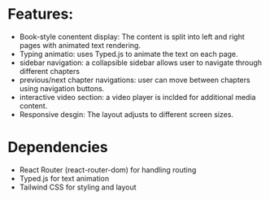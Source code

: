 # Features:
- Book-style conentent display: The content is split into left and right pages with animated text rendering.
- Typing animatio: uses Typed.js to animate the text on each page.
- sidebar navigation: a collapsible sidebar allows user to navigate through different chapters
- previous/next chapter navigations: user can move between chapters using navigation buttons.
- interactive video section: a video player is inclded for additional media content.
- Responsive desgin: The layout adjusts to different screen sizes.

# Dependencies
- React Router (react-router-dom) for handling routing
- Typed.js for text animation
- Tailwind CSS for styling and layout